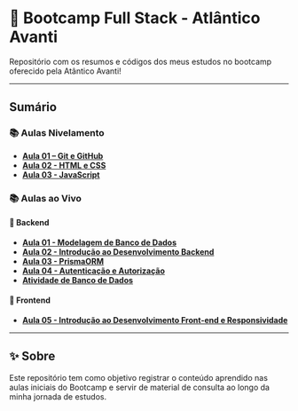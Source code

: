 # 🚀 Bootcamp Full Stack - Atlântico Avanti

Repositório com os resumos e códigos dos meus estudos no bootcamp oferecido pela Atântico Avanti!

---

## Sumário

### 📚 Aulas Nivelamento

- [**Aula 01 – Git e GitHub**](./Aulas%20Nivelamento/Aula%2001%20-%20Git%20e%20Github/)
- [**Aula 02 - HTML e CSS**](./Aulas%20Nivelamento/Aula%2002%20-%20Html%20e%20CSS/)
- [**Aula 03 - JavaScript**](./Aulas%20Nivelamento/Aula%2003%20-%20JavaScript/)


### 📚 Aulas ao Vivo

#### 🧱 Backend
- [**Aula 01 - Modelagem de Banco de Dados**](./Aulas%20ao%20Vivo/Aula%2001%20-%20Modelagem%20de%20Banco%20de%20Dados/)
- [**Aula 02 - Introdução ao Desenvolvimento Backend**](./Aulas%20ao%20Vivo/Aula%2002%20-%20Introdução%20ao%20Desenvolvimento%20Backend/)
- [**Aula 03 - PrismaORM**](./Aulas%20ao%20Vivo/Aula%2003%20-%20PrismaORM/)
- [**Aula 04 - Autenticação e Autorização**](./Aulas%20ao%20Vivo/Aula%2004%20-%20Autenticação%20e%20Autorização/)
- [**Atividade de Banco de Dados**](./Aulas%20ao%20Vivo/Atividade%20de%20Banco%20de%20Dados/Atividade%2001%20-%20Banco%20de%20Dados%20-%20DFS%202025.2%20-%20Lara%20Corsini.pdf)

#### 📱 Frontend

- [**Aula 05 - Introdução ao Desenvolvimento Front-end e Responsividade**](./Aulas%20ao%20Vivo/Aula%2005%20-%20Introdução%20ao%20Desenvolvimento%20Front-end%20e%20Responsividade/)

---

## ✨ Sobre

Este repositório tem como objetivo registrar o conteúdo aprendido nas aulas iniciais do Bootcamp e servir de material de consulta ao longo da minha jornada de estudos.
